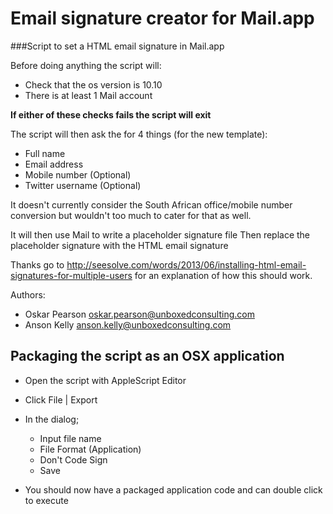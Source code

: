 # Email signature creator for Mail.app

###Script to set a HTML email signature in Mail.app

Before doing anything the script will:

 - Check that the os version is 10.10
 - There is at least 1 Mail account

**If either of these checks fails the script will exit**

The script will then ask the for 4 things (for the new template):

 - Full name
 - Email address
 - Mobile number (Optional)
 - Twitter username (Optional)

It doesn't currently consider the South African office/mobile number
conversion but wouldn't too much to cater for that as well.

It will then use Mail to write a placeholder signature file
Then replace the placeholder signature with the HTML email signature

Thanks go to http://seesolve.com/words/2013/06/installing-html-email-signatures-for-multiple-users for an explanation of how this should work.

Authors:

 - Oskar Pearson <oskar.pearson@unboxedconsulting.com>
 - Anson Kelly <anson.kelly@unboxedconsulting.com>

## Packaging the script as an OSX application
 - Open the script with AppleScript Editor
 - Click File | Export
 - In the dialog;
   - Input file name
   - File Format (Application)
   - Don't Code Sign
   - Save

 - You should now have a packaged application code and can double click to execute
